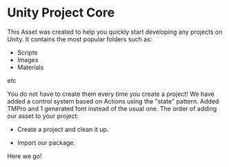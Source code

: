 # Unity Project Core
This Asset was created to help you quickly start developing any projects on Unity. It contains the most popular folders such as:
* Scripts
* Images
* Materials

etc

You do not have to create them every time you create a project!
We have added a control system based on Actions using the "state" pattern.
Added TMPro and 1 generated font instead of the usual one.
The order of adding our asset to your project:
- Create a project and clean it up.

- Import our package.

Here we go!
